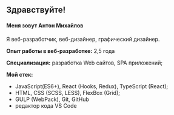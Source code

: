 
## Здравствуйте!

#### Меня зовут Антон Михайлов
Я веб-разработчик, веб-дизайнер, графический дизайнер.

__Опыт работы в веб-разработке:__ 
2,5 года

__Специализация:__ 
разработка Web сайтов, SPA приложений;

__Мой стек:__ 
- JavaScript(ES6+), React (Hooks, Redux), TypeScript (React);
- HTML, CSS (SCSS, LESS), FlexBox (Grid);
- GULP (WebPack), Git, GitHub
- редактор кода VS Code

